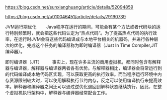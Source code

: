 
https://blog.csdn.net/sunxianghuang/article/details/52094859

https://blog.csdn.net/u010046451/article/details/79190739


JVM运行期优化
　　Java程序在运行的期间，可能会有某个方法或者代码块的运行特别频繁时，就会把这些代码认定为“热点代码”。为了提高热点代码的执行效率，在运行时JVM会将这些代码编译成与本地平台相关的机器码，并进行各种层次的优化，完成这个任务的编译器称为即时编译器（Just In Time Compiler,JIT编译器）。

即时编译器（JIT）
　　事实上，现在许多主流的商用虚拟机，都同时包含有解释器与编译器，解释器与编译器两者各有优势。与解释器相比，编译器会将常运行到的代码编译成本地代码区实现，可以获取更高的执行效率。而当程序运行环境中内存资源限制较大时，可以使用解释执行节约内存，反之可以使用编译执行来提高效率。解释器和编译器之间还可以通过逆优化退回到解释状态继续执行，因此，在整个虚拟机执行架构中，解释器与编译器经常配合工作。 
  
  
  
  
